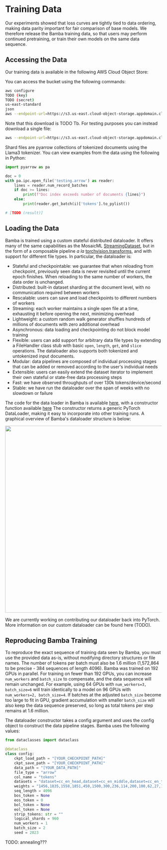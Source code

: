# Training Data

Our experiments showed that loss curves are tightly tied to data ordering, making data parity important for fair comparison of base models.
We therefore release the Bamba training data, so that users may perform continued pretraining, or train their own models on the same data sequence.

## Accessing the Data

Our training data is available in the following AWS Cloud Object Store: 

You can access the bucket using the following commands:
```bash
aws configure
TODO (key)
TODO (secret)
us-east-standard
json
aws --endpoint-url=https://s3.us-east.cloud-object-storage.appdomain.cloud/ s3 cp s3://TODO/REMOTE-FOLDER ./LOCAL-FOLDER/ --recursive
```

Note that this download is TODO Tb. For testing purposes you can instead download a single file:
```bash
aws --endpoint-url=https://s3.us-east.cloud-object-storage.appdomain.cloud/ s3 cp s3://TODO/REMOTE-FOLDER/REMOTE-FILE ./LOCAL-FOLDER/testing.arrow
```

Shard files are pyarrow collections of tokenized documents using the Llama3 tokenizer. You can view examples from the data using the following in Python:
```python
import pyarrow as pa

doc = 0
with pa.ipc.open_file('testing.arrow') as reader:
    lines = reader.num_record_batches
    if doc >= lines:
        print(f"Doc index exceeds number of documents {lines}")
    else:
        print(reader.get_batch(i)['tokens'].to_pylist())

# [TODO (result)]
```

## Loading the Data

Bamba is trained using a custom stateful distributed dataloader. 
It offers many of the same capabilities as the MosaicML [StreamingDataset](https://docs.mosaicml.com/projects/streaming/en/stable/#), but in the form of a composable pipeline _a la_ [torchvision.transforms](https://pytorch.org/vision/0.9/transforms.html), and with support for different file types.
In particular, the dataloader is:

- Stateful and checkpointable: we guarantee that when reloading from checkpoint, previously seen data is never revisited until the current epoch finishes. When reloading to the same number of workers, the data order is unchanged.
- Distributed: built-in dataset sharding at the document level, with no communication required between workers
- Rescalable: users can save and load checkpoints to different numbers of workers
- Streaming: each worker maintains a single open file at a time, exhausting it before opening the next, minimizing overhead
- Lightweight: a custom random walk generator shuffles hundreds of millions of documents with zero additional overhead
- Asynchronous: data loading and checkpointing do not block model training
- Flexible: users can add support for arbitrary data file types by extending a FileHandler class stub with basic `open`, `length`, `get`, and `slice` operations. The dataloader also supports both tokenized and untokenized input documents.
- Modular: data pipelines are composed of individual processing stages that can be added or removed according to the user's individual needs
- Extensible: users can easily extend the dataset iterator to implement their own stateful or state-free data processing steps
- Fast: we have observed throughputs of over 130k tokens/device/second
- Stable: we have run the dataloader over the span of weeks with no slowdown or failure

The code for the data loader in Bamba is available [here](https://github.com/foundation-model-stack/fms-fsdp/blob/mamba-new/fms_fsdp/utils/dataset_utils.py), with a constructor function available [here](https://github.com/foundation-model-stack/fms-fsdp/blob/mamba-new/fms_fsdp/utils/dataloader_utils.py#L60)
The constructor returns a generic PyTorch DataLoader, making it easy to incorporate into other training runs.
A graphical overview of Bamba's dataloader structure is below:
<p align="center">
<img src="loader_example.jpg", width="600"/>
</p>

We are currently working on contributing our dataloader back into PyTorch. 
More information on our custom dataloader can be found here (TODO).

## Reproducing Bamba Training

To reproduce the exact sequence of training data seen by Bamba, you must use the provided data as-is, without modifying directory structures or file names.
The number of tokens per batch must also be 1.6 million (1,572,864 to be precise - 384 sequences of length 4096).
Bamba was trained on 192 GPUs in parallel.
For training on fewer than 192 GPUs, you can increase `num_workers` and `batch_size` to compensate, and the data sequence will remain unchanged.
For example, using 64 GPUs with `num_workers=3, batch_size=6` will train identically to a model on 96 GPUs with `num_workers=2, batch_size=4`. 
If batches at the adjusted `batch_size` become too large to fit in GPU, gradient accumulation with smaller `batch_size` will also keep the data sequence preserved, so long as total tokens per step remains at 1.6 million.

The dataloader constructor takes a config argument and uses the config object to construct the data pipeline stages. Bamba uses the following values:
```python
from dataclasses import dataclass

@dataclass
class config:
    ckpt_load_path = "[YOUR_CHECKPOINT_PATH]"
    ckpt_save_path = "[YOUR_CHECKPOINT_PATH]"
    data_path = "[YOUR_DATA_PATH]"
    file_type = "arrow"
    col_name = "tokens"
    datasets = "dataset=cc_en_head,dataset=cc_en_middle,dataset=cc_en_tail,dataset=falcon,dataset=starcoder,dataset=c4,dataset=reddit,dataset=pes2o,dataset=arxiv,dataset=stackexchange,dataset=tulu_flan,dataset=cc_news_head,dataset=cc_news_middle,dataset=cc_news_tail,dataset=open,dataset=algebraic,dataset=books,dataset=megawika,dataset=wiki"
    weights = "1456,1835,1558,1851,450,1500,300,236,114,200,100,62,27,11,51,49,100,55,45"
    seq_length = 4096
    bos_token = None
    eos_token = 0
    bol_token = None
    eol_token = None
    strip_tokens: str = ""
    logical_shards = 960
    num_workers = 1
    batch_size = 2
    seed = 2023
```

TODO: annealing???

